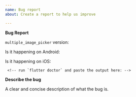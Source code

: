 ```yaml
---
name: Bug report
about: Create a report to help us improve

---
```



**Bug Report**

`multiple_image_picker` version: <!-- Insert multiple_image_picker library version here  -->

Is it happening on Android: <!-- Yes / No -->

Is it happening on iOS: <!-- Yes / No -->

```
 <!-- run `flutter doctor` and paste the output here: -->
```

**Describe the bug**

A clear and concise description of what the bug is.

